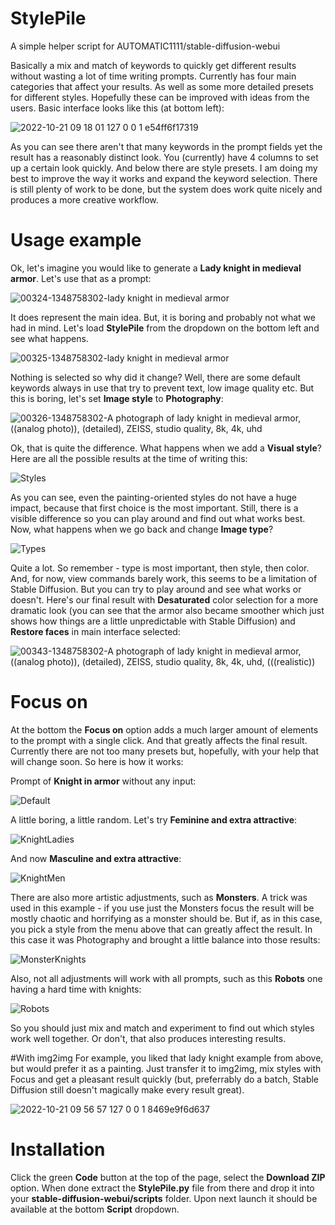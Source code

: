 # StylePile
A simple helper script for AUTOMATIC1111/stable-diffusion-webui

Basically a mix and match of keywords to quickly get different results without wasting a lot of time writing prompts. Currently has four main categories that affect your results. As well as some more detailed presets for different styles. Hopefully these can be improved with ideas from the users. Basic interface looks like this (at bottom left):

![2022-10-21 09 18 01 127 0 0 1 e54ff6f17319](https://user-images.githubusercontent.com/17021558/197129750-92ce8e86-c154-4c28-9224-548f4e0df418.png)

As you can see there aren't that many keywords in the prompt fields yet the result has a reasonably distinct look. You (currently) have 4 columns to set up a certain look quickly. And below there are style presets. I am doing my best to improve the way it works and expand the keyword selection. There is still plenty of work to be done, but the system does work quite nicely and produces a more creative workflow.

# Usage example
Ok, let's imagine you would like to generate a **Lady knight in medieval armor**. Let's use that as a prompt:

![00324-1348758302-lady knight in medieval armor](https://user-images.githubusercontent.com/17021558/197111727-29c9e389-d871-48f6-b7d0-a97aa5c14775.png)

It does represent the main idea. But, it is boring and probably not what we had in mind. Let's load **StylePile** from the dropdown on the bottom left and see what happens.

![00325-1348758302-lady knight in medieval armor](https://user-images.githubusercontent.com/17021558/197112034-733c672a-0a9e-40e4-90fd-3409ff354cdf.png)

Nothing is selected so why did it change? Well, there are some default keywords always in use that try to prevent text, low image quality etc. But this is boring, let's set **Image style** to **Photography**:

![00326-1348758302-A photograph of  lady knight in medieval armor, ((analog photo)), (detailed), ZEISS, studio quality, 8k, 4k, uhd](https://user-images.githubusercontent.com/17021558/197112225-906a9cb1-86ea-48a5-a21a-5b8dd095875b.png)

Ok, that is quite the difference. What happens when we add a **Visual style**? Here are all the possible results at the time of writing this:

![Styles](https://user-images.githubusercontent.com/17021558/197112781-26e05e01-9da9-4775-a224-41b1eb613eb6.png)

As you can see, even the painting-oriented styles do not have a huge impact, because that first choice is the most important. Still, there is a visible difference so you can play around and find out what works best. Now, what happens when we go back and change **Image type**?

![Types](https://user-images.githubusercontent.com/17021558/197113389-f256c97a-f26a-4a8f-9219-977344a612f0.png)

Quite a lot. So remember - type is most important, then style, then color. And, for now, view commands barely work, this seems to be a limitation of Stable Diffusion. But you can try to play around and see what works or doesn't.
Here's our final result with **Desaturated** color selection for a more dramatic look (you can see that the armor also became smoother which just shows how things are a little unpredictable with Stable Diffusion) and **Restore faces** in main interface selected:

![00343-1348758302-A photograph of  lady knight in medieval armor, ((analog photo)), (detailed), ZEISS, studio quality, 8k, 4k, uhd, (((realistic))](https://user-images.githubusercontent.com/17021558/197114973-499addaf-de7f-44f1-8069-1b3d0b9f36bf.png)

# Focus on
At the bottom the **Focus on** option adds a much larger amount of elements to the prompt with a single click. And that greatly affects the final result. Currently there are not too many presets but, hopefully, with your help that will change soon. So here is how it works:

Prompt of **Knight in armor** without any input:

![Default](https://user-images.githubusercontent.com/17021558/196643976-f7409711-ee6e-4a27-9524-a03827384c34.png)

A little boring, a little random. Let's try **Feminine and extra attractive**:

![KnightLadies](https://user-images.githubusercontent.com/17021558/196644475-596e7c05-bed4-47cd-9afc-56ff70a4ca8c.png)

And now **Masculine and extra attractive**:

![KnightMen](https://user-images.githubusercontent.com/17021558/196644706-2df9e416-c6f5-4247-8129-3f2ce3f66cc2.png)

There are also more artistic adjustments, such as **Monsters**. A trick was used in this example - if you use just the Monsters focus the result will be mostly chaotic and horrifying as a monster should be. But if, as in this case, you pick a style from the menu above that can greatly affect the result. In this case it was Photography and brought a little balance into those results:

![MonsterKnights](https://user-images.githubusercontent.com/17021558/196644813-7f3184b0-1b81-4a16-a078-c8f3d7a8c419.png)

Also, not all adjustments will work with all prompts, such as this **Robots** one having a hard time with knights:

![Robots](https://user-images.githubusercontent.com/17021558/196645673-17d24ea2-bb9a-4089-9863-d5d0f6deac2e.png)

So you should just mix and match and experiment to find out which styles work well together. Or don't, that also produces interesting results.

#With img2img
For example, you liked that lady knight example from above, but would prefer it as a painting. Just transfer it to img2img, mix styles with Focus and get a pleasant result quickly (but, preferrably do a batch, Stable Diffusion still doesn't magically make every result great). 

![2022-10-21 09 56 57 127 0 0 1 8469e9f6d637](https://user-images.githubusercontent.com/17021558/197132497-f5d6b9cb-7ac1-4c83-94ba-4b0b13fc90ef.png)

# Installation
Click the green **Code** button at the top of the page, select the **Download ZIP** option. When done extract the **StylePile.py** file from there and drop it into your **stable-diffusion-webui/scripts** folder. Upon next launch it should be available at the bottom **Script** dropdown.
